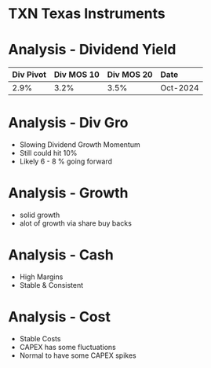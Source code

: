 # TXN Texas Instruments

# Analysis - Dividend Yield

| Div Pivot | Div MOS 10 | Div MOS 20 | Date     |
|:----------|:-----------|:-----------|:---------|
| 2.9%      | 3.2%       | 3.5%       | Oct-2024 |

# Analysis - Div Gro
- Slowing Dividend Growth Momentum
- Still could hit 10%
- Likely 6 - 8 % going forward

# Analysis - Growth
- solid growth
- alot of growth via share buy backs

# Analysis - Cash
- High Margins 
- Stable & Consistent

# Analysis - Cost
- Stable Costs
- CAPEX has some fluctuations
- Normal to have some CAPEX spikes